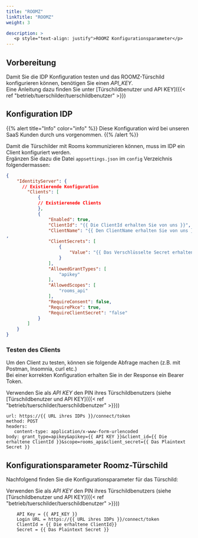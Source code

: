 ```yaml
---
title: "ROOMZ"
linkTitle: "ROOMZ"
weight: 3

description: >
   <p style="text-align: justify">ROOMZ Konfigurationsparameter</p>
---
```

## Vorbereitung
Damit Sie die IDP Konfiguration testen und das ROOMZ-Türschild konfigurieren können, benötigen Sie einen *API_KEY*.   
Eine Anleitung dazu finden Sie unter [Türschildbenutzer und API KEY]({{< ref "betrieb/tuerschilder/tuerschildbenutzer" >}})

## Konfiguration IDP

{{% alert title="Info" color="info" %}}
Diese Konfiguration wird bei unseren SaaS Kunden durch uns vorgenommen.
{{% /alert %}}



Damit die Türschilder mit Rooms kommunizieren können, muss im IDP ein Client konfiguriert werden.   
Ergänzen Sie dazu die Datei `appsettings.json` im `config` Verzeichnis folgendermassen:

``` json
{
	"IdentityServer": {
      // Existierende Konfiguration
		"Clients": [
			{
            // Existierenede Clients
			},
			{
				"Enabled": true,
				"ClientId": "{{ Die ClientId erhalten Sie von uns }}",
				"ClientName": "{{ Den ClientName erhalten Sie von uns }}"
,
				"ClientSecrets": [
					{
						"Value": "{{ Das Verschlüsselte Secret erhalten Sie von uns }}"
					}
				],
				"AllowedGrantTypes": [
					"apikey"
				],
				"AllowedScopes": [
					"rooms_api"
				],
				"RequireConsent": false,
				"RequirePkce": true,
				"RequireClientSecret": "false"
			}
		]
	}
}
```
### Testen des Clients
Um den Client zu testen, können sie folgende Abfrage machen (z.B. mit Postman, Insomnia, curl etc.)   
Bei einer korrekten Konfiguration erhalten Sie in der Response ein Bearer Token.

Verwenden Sie als *API KEY* den PIN ihres Türschildbenutzers (siehe [Türschildbenutzer und API KEY]({{< ref "betrieb/tuerschilder/tuerschildbenutzer" >}}))

```
url: https://{{ URL ihres IDPs }}/connect/token
method: POST
headers:
   content-type: application/x-www-form-urlencoded
body: grant_type=apikey&apikey={{ API KEY }}&client_id={{ Die erhaltene ClientId }}&scope=rooms_api&client_secret={{ Das Plaintext Secret }}
```


## Konfigurationsparameter Roomz-Türschild
Nachfolgend finden Sie die Konfigurationsparameter für das Türschild:

Verwenden Sie als *API KEY* den PIN ihres Türschildbenutzers (siehe [Türschildbenutzer und API KEY]({{< ref "betrieb/tuerschilder/tuerschildbenutzer" >}}))

```
    API Key = {{ API_KEY }}
    Login URL = https://{{ URL ihres IDPs }}/connect/token
    ClientId = {{ Die erhaltene ClientId}}
    Secret = {{ Das Plaintext Secret }}
```